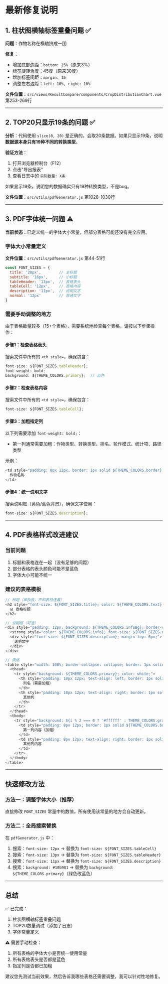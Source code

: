 # 最新修复说明

## 1. 柱状图横轴标签重叠问题 ✅

**问题**：作物名称在横轴挤成一团

**修复**：
- 增加底部边距：`bottom: 25%`（原来3%）
- 标签旋转角度：45度（原来30度）
- 增加标签间距：`margin: 15`
- 调整左右边距：`left: 10%, right: 10%`

**文件位置**：`src/views/ResultCompare/components/CropDistributionChart.vue` 第253-269行

---

## 2. TOP20只显示19条的问题 ✅

**分析**：代码使用 `slice(0, 20)` 是正确的，会取20条数据。如果只显示19条，说明**数据源本身只有19种不同的转换类型**。

**验证方法**：
1. 打开浏览器控制台（F12）
2. 点击"导出报表"
3. 查看日志中的 `实际数量: X条`

如果显示19条，说明您的数据确实只有19种转换类型，不是bug。

**文件位置**：`src/utils/pdfGenerator.js` 第1028-1030行

---

## 3. PDF字体统一问题 ⚠️

**当前状态**：已定义统一的字体大小常量，但部分表格可能还没有完全应用。

### 字体大小常量定义
**文件位置**：`src/utils/pdfGenerator.js` 第44-51行

```javascript
const FONT_SIZES = {
  title: '20px',        // 主标题
  subtitle: '16px',     // 小标题
  tableHeader: '13px',  // 表格表头
  tableCell: '12px',    // 表格内容
  description: '11px',  // 说明文字
  normal: '12px'        // 普通文字
}
```

### 需要手动调整的地方

由于表格数量较多（15+个表格），需要系统地检查每个表格。请按以下步骤操作：

#### 步骤1：检查表格表头
搜索文件中所有的 `<th style=`，确保包含：
```javascript
font-size: ${FONT_SIZES.tableHeader};
font-weight: bold;
background: ${THEME_COLORS.primary};  // 蓝色
```

#### 步骤2：检查表格内容
搜索文件中所有的 `<td style=`，确保包含：
```javascript
font-size: ${FONT_SIZES.tableCell};
```

#### 步骤3：加粗指定列
以下列需要添加 `font-weight: bold;`：
- 第一列通常需要加粗：作物类型、转换类型、排名、轮作模式、统计项、路径类型

示例：
```javascript
<td style="padding: 8px 12px; border: 1px solid ${THEME_COLORS.border}; font-size: ${FONT_SIZES.tableCell}; font-weight: bold;">
  作物名称
</td>
```

#### 步骤4：统一说明文字
搜索说明框（黄色/蓝色背景），确保文字使用：
```javascript
font-size: ${FONT_SIZES.description};
```

---

## 4. PDF表格样式改进建议

### 当前问题
1. 标题和表格连在一起（没有足够的间距）
2. 部分表格的表头颜色可能不是蓝色
3. 字体大小可能不统一

### 建议的表格模板

```javascript
// 标题（单独放，不和表格连着）
<h2 style="font-size: ${FONT_SIZES.title}; color: ${THEME_COLORS.text}; margin: 0 0 20px 0; font-weight: bold;">
  📊 表格标题
</h2>

// 说明框（可选）
<div style="padding: 12px; background: ${THEME_COLORS.infoBg}; border-radius: 6px; margin-bottom: 15px;">
  <strong style="color: ${THEME_COLORS.info}; font-size: ${FONT_SIZES.normal};">📌 说明：</strong>
  <div style="font-size: ${FONT_SIZES.description}; margin-top: 6px;">
    说明文字
  </div>
</div>

// 表格
<table style="width: 100%; border-collapse: collapse; border: 1px solid ${THEME_COLORS.border};">
  <thead>
    <tr style="background: ${THEME_COLORS.primary}; color: white;">
      <th style="padding: 10px 12px; text-align: left; border: 1px solid ${THEME_COLORS.primaryDark}; font-size: ${FONT_SIZES.tableHeader}; font-weight: bold;">
        列名（需要加粗）
      </th>
      <th style="padding: 10px 12px; text-align: right; border: 1px solid ${THEME_COLORS.primaryDark}; font-size: ${FONT_SIZES.tableHeader}; font-weight: bold;">
        其他列
      </th>
    </tr>
  </thead>
  <tbody>
    <tr style="background: ${i % 2 === 0 ? '#ffffff' : THEME_COLORS.grayBg};">
      <td style="padding: 8px 12px; border: 1px solid ${THEME_COLORS.border}; font-size: ${FONT_SIZES.tableCell}; font-weight: bold;">
        第一列内容（加粗）
      </td>
      <td style="padding: 8px 12px; text-align: right; border: 1px solid ${THEME_COLORS.border}; font-size: ${FONT_SIZES.tableCell};">
        其他列内容
      </td>
    </tr>
  </tbody>
</table>
```

---

## 快速修改方法

### 方法一：调整字体大小（推荐）
直接修改 `FONT_SIZES` 常量中的数值，所有使用该常量的地方会自动更新。

### 方法二：全局搜索替换
在 `pdfGenerator.js` 中：

1. 搜索：`font-size: 12px` → 替换为 `font-size: ${FONT_SIZES.tableCell}`
2. 搜索：`font-size: 13px` → 替换为 `font-size: ${FONT_SIZES.tableHeader}`
3. 搜索：`font-size: 11px` → 替换为 `font-size: ${FONT_SIZES.description}`
4. 搜索：`background: #10b981` → 替换为 `background: ${THEME_COLORS.primary}`（绿色改蓝色）

---

## 总结

✅ 已完成：
1. 柱状图横轴标签重叠问题
2. TOP20数量调试（添加了日志）
3. 字体常量定义

⚠️ 需要手动检查：
1. 所有表格的字体大小是否统一使用常量
2. 所有表格表头是否都是蓝色
3. 指定列是否都已加粗

建议您先测试当前效果，然后告诉我哪些表格还需要调整，我可以针对性地修复。


